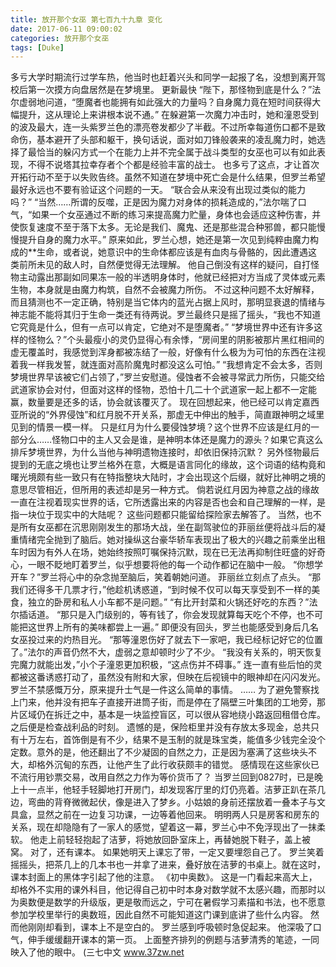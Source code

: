 ```yaml
---
title: 放开那个女巫 第七百九十九章 变化
date: 2017-06-11 09:00:02
categories: 放开那个女巫
tags: [Duke]
---
```


多亏大学时期流行过学车热，他当时也赶着兴头和同学一起报了名，没想到离开驾校后第一次摸方向盘居然是在梦境里。 更新最快
“陛下，那怪物到底是什么？”法尔虚弱地问道，“堕魔者也能拥有如此强大的力量吗？自身魔力竟在短时间获得大幅提升，这从理论上来讲根本说不通。”
在躲避第一次魔力冲击时，她和潼恩受到的波及最大，连一头紫罗兰色的漂亮卷发都少了半截。不过所幸每道伤口都不是致命伤，基本避开了头部和躯干，换句话说，面对如刀锋般袭来的凌乱魔力时，她选择了最恰当的躲闪方式一个在能力上并不完全属于战斗类型的女巫也可以有如此表现，不得不说塔其拉幸存者个个都是经验丰富的战士。
也多亏了这点，才让首次开拓行动不至于以失败告终。虽然不知道在梦境中死亡会是什么结果，但罗兰希望最好永远也不要有验证这个问题的一天。
“联合会从来没有出现过类似的能力吗？”
“当然……所谓的反噬，正是因为魔力对身体的损耗造成的，”法尔喘了口气，“如果一个女巫通过不断的练习来提高魔力贮量，身体也会适应这种伤害，并使恢复速度不至于落下太多。无论是我们、魔鬼、还是那些混合种邪兽，都只能慢慢提升自身的魔力水平。”
原来如此，罗兰心想，她还是第一次见到纯粹由魔力构成的**生命，或者说，她意识中的生命体都应该是有血肉与骨骼的，因此遭遇这类前所未见的敌人时，自然便觉得无法理解。
他自己倒没有这样的疑问，自打怪物主动露出那副如同果冻一般的半透明身体时，他就已经把对方当成了灵体或元素生物，本身就是由魔力构筑，自然不会被魔力所伤。
不过这种问题不太好解释，而且猜测也不一定正确，特别是当它体内的蓝光占据上风时，那明显衰退的情绪与神志能不能将其归于生命一类还有待两说。罗兰最终只是摇了摇头，“我也不知道它究竟是什么，但有一点可以肯定，它绝对不是堕魔者。”
“梦境世界中还有许多这样的怪物么？”个头最瘦小的灵仍显得心有余悸，“房间里的阴影被那片黑红相间的虚无覆盖时，我感觉到浑身都被冻结了一般，好像有什么极为为可怕的东西在注视着我一样我发誓，就连面对高阶魔鬼时都没这么可怕。”
“我想肯定不会太多，否则梦境世界早该被它们占领了，”罗兰安慰道。侵蚀者不会被寻常武力所伤，只能交给武道家协会对付，但面对这样的怪物，恐怕十几二十个武道家一起上都不一定能赢，数量要是还多的话，协会就该覆灭了。
现在回想起来，他已经可以肯定嘉西亚所说的“外界侵蚀”和红月脱不开关系，那虚无中伸出的触手，简直跟神明之域里见到的情景一模一样。
只是红月为什么要侵蚀梦境？这个世界不应该是红月的一部分么……怪物口中的主人又会是谁，是神明本体还是魔力的源头？如果它真这么排斥梦境世界，为什么当他与神明遗物连接时，却依旧保持沉默？
另外怪物最后提到的无底之境也让罗兰格外在意，大概是语言同化的缘故，这个词语的结构竟和曙光境颇有些一致只有在特指整块大陆时，才会出现这个后缀，就好比神明之境的意思尽管相近，但所用的表述却是另一种方式。
倘若说红月因为神意之战的缘故一直在注视着现实世界的话，它所透露出来的内容是否也会和自己理解的一样，是指一块位于现实中的大陆呢？
这些问题都只能留给探险家去解答了。
当然，也不是所有女巫都在沉思刚刚发生的那场大战，坐在副驾驶位的菲丽丝便将战斗后的凝重情绪完全抛到了脑后。她对操纵这台豪华轿车表现出了极大的兴趣之前乘坐出租车时因为有外人在场，她始终按照叮嘱保持沉默，现在已无法再抑制住旺盛的好奇心，一眼不眨地盯着罗兰，似乎想要将他的每一个动作都记在脑中一般。
“你想学开车？”罗兰将心中的杂念抛至脑后，笑着朝她问道。
菲丽丝立刻点了点头。
“那我们还得多干几票才行，”他趁机诱惑道，“到时候不仅可以每天享受到不一样的美食，独立的卧房和私人小车都不是问题。”
“有比开封菜和火锅还好吃的东西？”法尔插话道。
“那只是入门级别的，等有钱了，你会发现就算每天吃个不停，也不可能把这世界上所有的美味都尝上一遍。”
即便没有回头，罗兰也能感受到身后几名女巫投过来的灼热目光。
“那等潼恩伤好了就去下一家吧，我已经标记好它的位置了。”法尔的声音仍然不大，虚弱之意却顿时少了不少。
“我没有关系的，明天恢复完魔力就能出发，”小个子潼恩更加积极，“这点伤并不碍事。”
连一直有些后怕的灵都被这番诱惑打动了，虽然没有附和大家，但映在后视镜中的眼神却在闪闪发光。
罗兰不禁感慨万分，原来提升士气是一件这么简单的事情。
……
为了避免警察找上门来，他并没有把车子直接开进筒子街，而是停在了隔壁三叶集团的工地旁，那片区域仍在拆迁之中，基本是一块监控盲区，可以很从容地绕小路返回租借仓库。
之后便是检查战利品的时刻。
遗憾的是，保险柜里并没有存放太多现金，总共只有十万左右，首饰倒是有不少，结果不是玉制的就是珠宝类，能值多少钱完全没个定数。意外的是，他还翻出了不少凝固的自然之力，正是因为塞满了这些块头不大，却格外沉甸的东西，让他产生了此行收获颇丰的错觉。
感情现在这些家伙已不流行用钞票交易，改用自然之力作为等价货币了？
当罗兰回到0827时，已是晚上十一点半，他轻手轻脚地打开房门，却发现客厅里的灯仍亮着。洁萝正趴在茶几边，弯曲的背脊微微起伏，像是进入了梦乡。小姑娘的身前还摆放着一叠本子与文具盒，显然之前在一边复习功课，一边等着他回来。
明明两人只是房客和房东的关系，现在却隐隐有了一家人的感觉，望着这一幕，罗兰心中不免浮现出了一抹柔软。
他走上前轻轻抱起了洁萝，将她放回卧室床上，再替她脱下鞋子，盖上被窝。
对了，还有课本。
如果她明天上课忘了带，一定又要埋怨自己了。
罗兰笑着摇摇头，把茶几上的几本书也一并拿了进来，叠好放在洁萝的书桌上。就在这时，课本封面上的黑体字引起了他的注意。
《初中奥数》。
这是一门看起来高大上，却格外不实用的课外科目，他记得自己初中时本身对数学就不太感兴趣，而那时以为奥数便是数学的升级版，更是敬而远之，宁可在暑假学习素描和书法，也不愿意参加学校里举行的奥数班，因此自然不可能知道这门课到底讲了些什么内容。
然而他刚刚却看到，课本上不是空白的。
罗兰感到呼吸顿时急促起来。
他深吸了口气，伸手缓缓翻开课本的第一页。
上面整齐排列的例题与洁萝清秀的笔迹，一同映入了他的眼中。
(三七中文 www.37zw.net